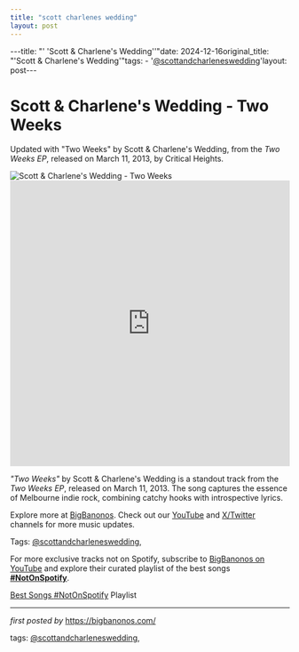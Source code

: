```yaml
---
title: "scott charlenes wedding"
layout: post
---
```

---title: "' 'Scott & Charlene's Wedding''"date: 2024-12-16original_title: "'Scott & Charlene's Wedding'"tags:  - '[@scottandcharleneswedding](/tags/scottandcharleneswedding/)'layout: post---<!-- Title of the Post --><h1 >Scott & Charlene's Wedding - Two Weeks</h1> <!-- Introductory Text --><p >Updated with "Two Weeks" by Scott & Charlene's Wedding, from the *Two Weeks EP*, released on March 11, 2013, by Critical Heights.</p> <!-- Featured Image --><div > <img src="https://f4.bcbits.com/img/a3768093702_10.jpg" alt="Scott & Charlene's Wedding - Two Weeks" /></div> <!-- YouTube Video Embed --><div > <iframe width="100%" height="514" src="https://www.youtube.com/embed/f2-79i2O_us" title="Two Weeks - Scott & Charlene's Wedding" frameborder="0" allow="accelerometer; autoplay; clipboard-write; encrypted-media; gyroscope; picture-in-picture; web-share" referrerpolicy="strict-origin-when-cross-origin" allowfullscreen></iframe></div> <!-- Song Information --><div > <p><em>"Two Weeks"</em> by Scott & Charlene's Wedding is a standout track from the *Two Weeks EP*, released on March 11, 2013. The song captures the essence of Melbourne indie rock, combining catchy hooks with introspective lyrics.</p></div> <!-- Footer Links --><div > <p>Explore more at <a href="https://bigbanonos.com/" target="_blank">BigBanonos</a>. Check out our <a href="https://www.youtube.com/[@BigBanonos](/tags/BigBanonos/)" target="_blank">YouTube</a> and <a href="https://x.com/bigbanonos" target="_blank">X/Twitter</a> channels for more music updates.</p></div> <!-- Tags --><p >Tags: [@scottandcharleneswedding](/tags/scottandcharleneswedding/),</p><!--Subscribe and Playlist Links--><div>    <p>For more exclusive tracks not on Spotify, subscribe to <a href="https://www.youtube.com/[@BigBanonos](/tags/BigBanonos/)" target="_blank">BigBanonos on YouTube</a> and explore their curated playlist of the best songs <strong>[#NotOnSpotify](/tags/NotOnSpotify/)</strong>.</p>    <p><a href="https://www.youtube.com/playlist?list=PLtuNtuTatqI0kFahUCbtbfenC_ET5O_tr" target="_blank">Best Songs [#NotOnSpotify](/tags/NotOnSpotify/) Playlist<br /></a></p></div><hr /><p><em>first posted by</em> <a href="https://bigbanonos.com/" rel="noopener" target="_new">https://bigbanonos.com/</a></p><p>tags: [@scottandcharleneswedding](/tags/scottandcharleneswedding/),</p>